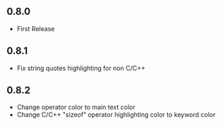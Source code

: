 ## 0.8.0
* First Release

## 0.8.1
* Fix string quotes highlighting for non C/C++

## 0.8.2
* Change operator color to main text color
* Change C/C++ "sizeof" operator highlighting color to keyword color
